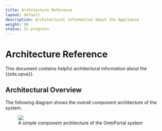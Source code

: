 ```yaml
---
title: Architecture Reference
layout: default
description: Architectural information about the Appliance
weight: 90
status: In progress
---
```


# Architecture Reference

This document contains helpful architectural information about the {{site.opva}}.

## Architectural Overview

The following diagram shows the overall component architecture of the system.

<figure>
  <img src="{{site.baseurl}}/assets/imgs/ontoportal-architecture-ncbo-original.png" style="max-width: 300px"/>
  <figcaption>A simple component architecture of the OntoPortal system</figcaption>
</figure>
